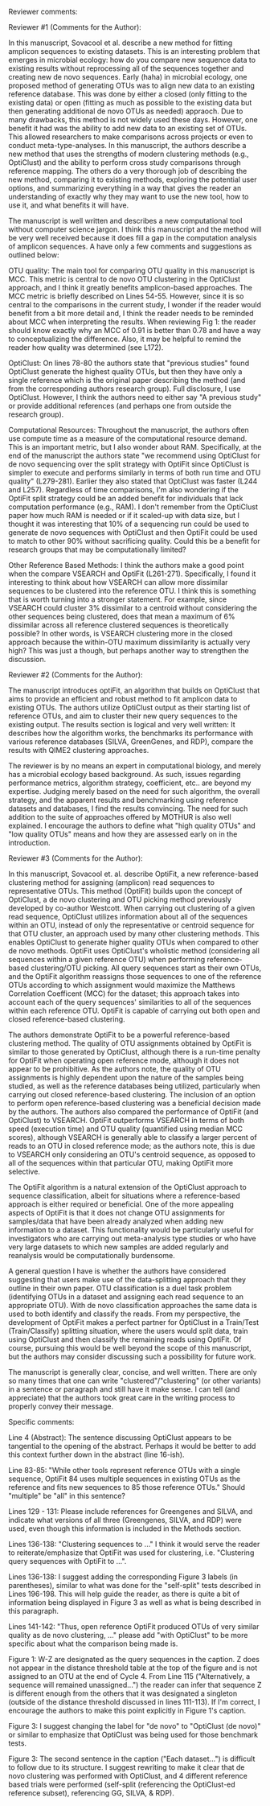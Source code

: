 Reviewer comments:

Reviewer #1 (Comments for the Author):

In this manuscript, Sovacool et al. describe a new method for fitting amplicon sequences to existing datasets. This is an interesting problem that emerges in microbial ecology: how do you compare new sequence data to existing results without reprocessing all of the sequences together and creating new de novo sequences. Early (haha) in microbial ecology, one proposed method of generating OTUs was to align new data to an existing reference database. This was done by either a closed (only fitting to the existing data) or open (fitting as much as possible to the existing data but then generating additional de novo OTUs as needed) appraoch. Due to many drawbacks, this method is not widely used these days. However, one benefit it had was the ability to add new data to an existing set of OTUs. This allowed researchers to make comparisons across projects or even to conduct meta-type-analyses. In this manuscript, the authors describe a new method that uses the strengths of modern clustering methods (e.g., OptiClust) and the ability to perform cross study comparisons through reference mapping. The others do a very thorough job of describing the new method, comparing it to existing methods, exploring the potential user options, and summarizing everything in a way that gives the reader an understanding of exactly why they may want to use the new tool, how to use it, and what benefits it will have.

The manuscript is well written and describes a new computational tool without computer science jargon. I think this manuscript and the method will be very well received because it does fill a gap in the computation analysis of amplicon sequences. A have only a few comments and suggestions as outlined below:

OTU quality: The main tool for comparing OTU quality in this manuscript is MCC. This metric is central to de novo OTU clustering in the OptiClust approach, and I think it greatly benefits amplicon-based approaches. The MCC metric is briefly described on Lines 54-55. However, since it is so central to the comparisons in the current study, I wonder if the reader would benefit from a bit more detail and, I think the reader needs to be reminded about MCC when interpreting the results. When reviewing Fig 1: the reader should know exactly why an MCC of 0.91 is better than 0.78 and have a way to conceptualizing the difference. Also, it may be helpful to remind the reader how quality was determined (see L172).

OptiClust: On lines 78-80 the authors state that "previous studies" found OptiClust generate the highest quality OTUs, but then they have only a single reference which is the original paper describing the method (and from the corresponding authors research group). Full disclosure, I use OptiClust. However, I think the authors need to either say "A previous study" or provide additional references (and perhaps one from outside the research group).

Computational Resources: Throughout the manuscript, the authors often use compute time as a measure of the computational resource demand. This is an important metric, but I also wonder about RAM. Specifically, at the end of the manuscript the authors state "we recommend using OptiClust for de novo sequencing over the split strategy with OptiFit since OptiClust is simpler to execute and performs similarly in terms of both run time and OTU quality" (L279-281). Earlier they also stated that OptiClust was faster (L244 and L257). Regardless of time comparisons, I'm also wondering if the OptiFit split strategy could be an added benefit for individuals that lack computation performance (e.g., RAM). I don't remember from the OptiClust paper how much RAM is needed or if it scaled-up with data size, but I thought it was interesting that 10% of a sequencing run could be used to generate de novo sequences with OptiClust and then OptiFit could be used to match to other 90% without sacrificing quality. Could this be a benefit for research groups that may be computationally limited?

Other Reference Based Methods: I think the authors make a good point when the compare VSEARCH and OptiFit (L261-271). Specifically, I found it interesting to think about how VSEARCH can allow more dissimilar sequences to be clustered into the reference OTU. I think this is something that is worth turning into a stronger statement. For example, since VSEARCH could cluster 3% dissimilar to a centroid without considering the other sequences being clustered, does that mean a maximum of 6% dissimilar across all reference clustered sequences is theoretically possible? In other words, is VSEARCH clustering more in the closed approach because the within-OTU maximum dissimilarity is actually very high? This was just a though, but perhaps another way to strengthen the discussion.



Reviewer #2 (Comments for the Author):

The manuscript introduces optiFit, an algorithm that builds on OptiClust that aims to provide an efficient and robust method to fit amplicon data to existing OTUs. The authors utilize OptiClust output as their starting list of reference OTUs, and aim to cluster their new query sequences to the existing output. The results section is logical and very well written: It describes how the algorithm works, the benchmarks its performance with various reference databases (SILVA, GreenGenes, and RDP), compare the results with QIME2 clustering approaches.

The reviewer is by no means an expert in computational biology, and merely has a microbial ecology based background. As such, issues regarding performance metrics, algorithm strategy, coefficient, etc.. are beyond my expertise. Judging merely based on the need for such algorithm, the overall strategy, and the apparent results and benchmarking using reference datasets and databases, I find the results convincing. The need for such addition to the suite of approaches offered by MOTHUR is also well explained. I encourage the authors to define what "high quality OTUs" and "low quality OTUs" means and how they are assessed early on in the introduction.




Reviewer #3 (Comments for the Author):

In this manuscript, Sovacool et. al. describe OptiFit, a new reference-based clustering method for assigning (amplicon) read sequences to representative OTUs. This method (OptiFit) builds upon the concept of OptiClust, a de novo clustering and OTU picking method previously developed by co-author Westcott. When carrying out clustering of a given read sequence, OptiClust utilizes information about all of the sequences within an OTU, instead of only the representative or centroid sequence for that OTU cluster, an approach used by many other clustering methods. This enables OptiClust to generate higher quality OTUs when compared to other de novo methods. OptiFit uses OptiClust's wholistic method (considering all sequences within a given reference OTU) when performing reference-based clustering/OTU picking. All query sequences start as their own OTUs, and the OptiFit algorithm reassigns those sequences to one of the reference OTUs according to which assignment would maximize the Matthews Correlation Coefficent (MCC) for the dataset; this approach takes into account each of the query sequences' similarities to all of the sequences within each reference OTU. OptiFit is capable of carrying out both open and closed reference-based clustering.

The authors demonstrate OptiFit to be a powerful reference-based clustering method. The quality of OTU assignments obtained by OptiFit is similar to those generated by OptiClust, although there is a run-time penalty for OptiFit when operating open reference mode, although it does not appear to be prohibitive. As the authors note, the quality of OTU assignments is highly dependent upon the nature of the samples being studied, as well as the reference databases being utilized, particularly when carrying out closed reference-based clustering. The inclusion of an option to perform open reference-based clustering was a beneficial decision made by the authors. The authors also compared the performance of OptiFit (and OptiClust) to VSEARCH. OptiFit outperforms VSEARCH in terms of both speed (execution time) and OTU quality (quantified using median MCC scores), although VSEARCH is generally able to classify a larger percent of reads to an OTU in closed reference mode; as the authors note, this is due to VSEARCH only considering an OTU's centroid sequence, as opposed to all of the sequences within that particular OTU, making OptiFit more selective.

The OptiFit algorithm is a natural extension of the OptiClust approach to sequence classification, albeit for situations where a reference-based approach is either required or beneficial. One of the more appealing aspects of OptiFit is that it does not change OTU assignments for samples/data that have been already analyzed when adding new information to a dataset. This functionality would be particularly useful for investigators who are carrying out meta-analysis type studies or who have very large datasets to which new samples are added regularly and reanalysis would be computationally burdensome.

A general question I have is whether the authors have considered suggesting that users make use of the data-splitting approach that they outline in their own paper. OTU classification is a duel task problem (identifying OTUs in a dataset and assigning each read sequence to an appropriate OTU). With de novo classification approaches the same data is used to both identify and classify the reads. From my perspective, the development of OptiFit makes a perfect partner for OptiClust in a Train/Test (Train/Classify) splitting situation, where the users would split data, train using OptiClust and then classify the remaining reads using OptiFit. Of course, pursuing this would be well beyond the scope of this manuscript, but the authors may consider discussing such a possibility for future work.

The manuscript is generally clear, concise, and well written. There are only so many times that one can write "clustered"/"clustering" (or other variants) in a sentence or paragraph and still have it make sense. I can tell (and appreciate) that the authors took great care in the writing process to properly convey their message.

Specific comments:

Line 4 (Abstract): The sentence discussing OptiClust appears to be tangential to the opening of the abstract. Perhaps it would be better to add this context further down in the abstract (line 16-ish).

Line 83-85: "While other tools represent reference OTUs with a single sequence, OptiFit
84 uses multiple sequences in existing OTUs as the reference and fits new sequences to
85 those reference OTUs." Should "multiple" be "all" in this sentence?

Lines 129 - 131: Please include references for Greengenes and SILVA, and indicate what versions of all three (Greengenes, SILVA, and RDP) were used, even though this information is included in the Methods section.

Lines 136-138: "Clustering sequences to ..." I think it would serve the reader to reiterate/emphasize that OptiFit was used for clustering, i.e. "Clustering query sequences with OptiFit to ...".

Lines 136-138: I suggest adding the corresponding Figure 3 labels (in parentheses), similar to what was done for the "self-split" tests described in Lines 196-198. This will help guide the reader, as there is quite a bit of information being displayed in Figure 3 as well as what is being described in this paragraph.

Lines 141-142: "Thus, open reference OptiFit produced OTUs of very similar quality as de novo clustering, ..." please add "with OptiClust" to be more specific about what the comparison being made is.

Figure 1: W-Z are designated as the query sequences in the caption. Z does not appear in the distance threshold table at the top of the figure and is not assigned to an OTU at the end of Cycle 4. From Line 115 ("Alternatively, a sequence will remained unassigned...") the reader can infer that sequence Z is different enough from the others that it was designated a singleton (outside of the distance threshold discussed in lines 111-113). If I'm correct, I encourage the authors to make this point explicitly in Figure 1's caption.

Figure 3: I suggest changing the label for "de novo" to "OptiClust (de novo)" or similar to emphasize that OptiClust was being used for those benchmark tests.

Figure 3: The second sentence in the caption ("Each dataset...") is difficult to follow due to its structure. I suggest rewriting to make it clear that de novo clustering was performed with OptiClust, and 4 different reference based trials were performed (self-split (referencing the OptiClust-ed reference subset), referencing GG, SILVA, & RDP).
